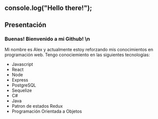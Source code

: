 ## console.log("Hello there!");

## Presentación

### Buenas! Bienvenido a mi Github! \n
Mi nombre es Alex y actualmente estoy reforzando mis conocimientos en programación web.
Tengo conociemiento en las siguientes tecnologías: 

- Javascript
- React
- Node
- Express
- PostgreSQL
- Sequelize
- C#
- Java
- Patron de estados Redux 
- Programación Orientada a Objetos

<!--
**Chino-LexJs/Chino-LexJs** is a ✨ _special_ ✨ repository because its `README.md` (this file) appears on your GitHub profile.



Here are some ideas to get you started:

- 🔭 I’m currently working on ...
- 🌱 I’m currently learning ...
- 👯 I’m looking to collaborate on ...
- 🤔 I’m looking for help with ...
- 💬 Ask me about ...
- 📫 How to reach me: ...
- 😄 Pronouns: ...
- ⚡ Fun fact: ...
-->
